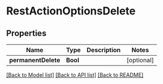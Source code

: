 # RestActionOptionsDelete

## Properties
Name | Type | Description | Notes
------------ | ------------- | ------------- | -------------
**permanentDelete** | **Bool** |  | [optional] 

[[Back to Model list]](../README.md#documentation-for-models) [[Back to API list]](../README.md#documentation-for-api-endpoints) [[Back to README]](../README.md)


